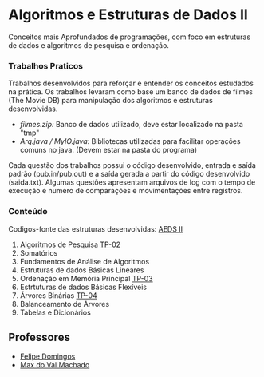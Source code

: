 # Algoritmos e Estruturas de Dados II
Conceitos mais Aprofundados de programações, com foco em estruturas de dados e algoritmos de pesquisa e ordenação.

### Trabalhos Praticos

Trabalhos desenvolvidos para reforçar e entender os conceitos estudados na prática. Os trabalhos levaram como base um banco de dados de filmes (The Movie DB) para manipulação dos algoritmos e estruturas desenvolvidas.
  - *filmes.zip:* Banco de dados utilizado, deve estar localizado na pasta "tmp"
  - *Arq.java / MyIO.java*: Bibliotecas utilizadas para facilitar operações comuns no java. (Devem estar na pasta do programa)

Cada questão dos trabalhos possui o código desenvolvido, entrada e saída padrão (pub.in/pub.out) e a saída gerada a partir do código desenvolvido (saida.txt).
Algumas questões apresentam arquivos de log com o tempo de execução e numero de comparações e movimentações entre registros.

### Conteúdo

Codigos-fonte das estruturas desenvolvidas: [AEDS II](https://github.com/icei-pucminas/aeds2)

1. Algoritmos de Pesquisa [TP-02](https://github.com/RickFuriati/Computer-Science/tree/main/Segundo%20Per%C3%ADodo/AEDS%20II/TP-02)
2. Somatórios 
3. Fundamentos de Análise de Algoritmos
4. Estruturas de dados Básicas Lineares
5. Ordenação em Memória Principal [TP-03](https://github.com/RickFuriati/Computer-Science/tree/main/Segundo%20Per%C3%ADodo/AEDS%20II/TP-03)
6. Estrtuturas de dados Básicas Flexíveis
7. Árvores Binárias [TP-04](https://github.com/RickFuriati/Computer-Science/tree/main/Segundo%20Per%C3%ADodo/AEDS%20II/TP-04)
8. Balanceamento de Árvores 
9. Tabelas e Dicionários

## Professores
- [Felipe Domingos](https://github.com/bigheadbh)
- [Max do Val Machado](https://github.com/maxmachado)
